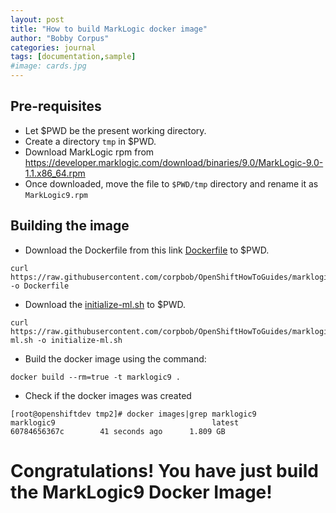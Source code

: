 ```yaml
---
layout: post
title: "How to build MarkLogic docker image"
author: "Bobby Corpus"
categories: journal
tags: [documentation,sample]
#image: cards.jpg
---
```

## Pre-requisites

- Let $PWD be the present working directory.
- Create a directory ```tmp``` in $PWD.
- Download MarkLogic rpm from https://developer.marklogic.com/download/binaries/9.0/MarkLogic-9.0-1.1.x86_64.rpm
- Once downloaded, move the file to ```$PWD/tmp``` directory and rename it as ```MarkLogic9.rpm```

## Building the image
- Download the Dockerfile from this link [Dockerfile](marklogic/Dockerfile) to $PWD.
```
curl https://raw.githubusercontent.com/corpbob/OpenShiftHowToGuides/marklogic/marklogic/Dockerfile -o Dockerfile
```

- Download the [initialize-ml.sh](marklogic/initialize-ml.sh) to $PWD.

```
curl https://raw.githubusercontent.com/corpbob/OpenShiftHowToGuides/marklogic/marklogic/initialize-ml.sh -o initialize-ml.sh
```

- Build the docker image  using the command:
```
docker build --rm=true -t marklogic9 .
```
- Check if the docker images was created

```
[root@openshiftdev tmp2]# docker images|grep marklogic9
marklogic9                                   latest              60784656367c        41 seconds ago      1.809 GB

```
# Congratulations! You have just build the MarkLogic9 Docker Image!
